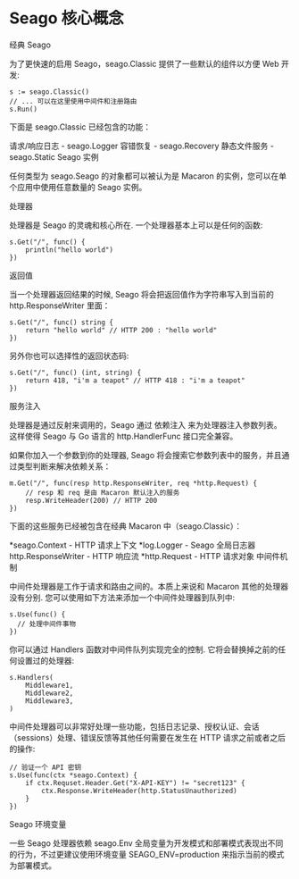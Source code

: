 # Seago 核心概念
经典 Seago

为了更快速的启用 Seago，seago.Classic 提供了一些默认的组件以方便 Web 开发:

	s := seago.Classic()
  	// ... 可以在这里使用中间件和注册路由
  	s.Run()
下面是 seago.Classic 已经包含的功能：

请求/响应日志 - seago.Logger
容错恢复 - seago.Recovery
静态文件服务 - seago.Static
Seago 实例

任何类型为 seago.Seago 的对象都可以被认为是 Macaron 的实例，您可以在单个应用中使用任意数量的 Seago 实例。

处理器

处理器是 Seago 的灵魂和核心所在. 一个处理器基本上可以是任何的函数:

	s.Get("/", func() {
    	println("hello world")
	})
返回值

当一个处理器返回结果的时候, Seago 将会把返回值作为字符串写入到当前的 http.ResponseWriter 里面：

	s.Get("/", func() string {
    	return "hello world" // HTTP 200 : "hello world"
	})
另外你也可以选择性的返回状态码:

	s.Get("/", func() (int, string) {
    	return 418, "i'm a teapot" // HTTP 418 : "i'm a teapot"
	})
服务注入

处理器是通过反射来调用的，Seago 通过 依赖注入 来为处理器注入参数列表。 这样使得 Seago 与 Go 语言的 http.HandlerFunc 接口完全兼容。

如果你加入一个参数到你的处理器, Seago 将会搜索它参数列表中的服务，并且通过类型判断来解决依赖关系：

	m.Get("/", func(resp http.ResponseWriter, req *http.Request) { 
	    // resp 和 req 是由 Macaron 默认注入的服务
	    resp.WriteHeader(200) // HTTP 200
	})
下面的这些服务已经被包含在经典 Macaron 中（seago.Classic）：

*seago.Context - HTTP 请求上下文
*log.Logger - Seago 全局日志器
http.ResponseWriter - HTTP 响应流
*http.Request - HTTP 请求对象
中间件机制

中间件处理器是工作于请求和路由之间的。本质上来说和 Macaron 其他的处理器没有分别. 您可以使用如下方法来添加一个中间件处理器到队列中:

	s.Use(func() {
	  // 处理中间件事物
	})
你可以通过 Handlers 函数对中间件队列实现完全的控制. 它将会替换掉之前的任何设置过的处理器:

	s.Handlers(
	    Middleware1,
	    Middleware2,
	    Middleware3,
	)
中间件处理器可以非常好处理一些功能，包括日志记录、授权认证、会话（sessions）处理、错误反馈等其他任何需要在发生在 HTTP 请求之前或者之后的操作:

	// 验证一个 API 密钥
	s.Use(func(ctx *seago.Context) {
	    if ctx.Requset.Header.Get("X-API-KEY") != "secret123" {
	        ctx.Response.WriteHeader(http.StatusUnauthorized)
	    }
	})
Seago 环境变量

一些 Seago 处理器依赖 seago.Env 全局变量为开发模式和部署模式表现出不同的行为，不过更建议使用环境变量 SEAGO_ENV=production 来指示当前的模式为部署模式。


